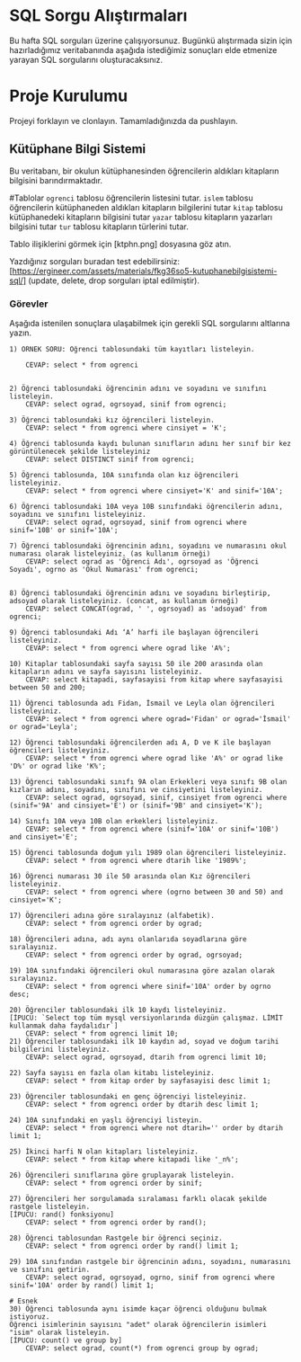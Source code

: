 # SQL Sorgu Alıştırmaları

Bu hafta SQL sorguları üzerine çalışıyorsunuz. Bugünkü alıştırmada sizin için hazırladığımız veritabanında aşağıda istediğimiz sonuçları elde etmenize yarayan SQL sorgularını oluşturacaksınız.

# Proje Kurulumu

Projeyi forklayın ve clonlayın. Tamamladığınızda da pushlayın.

## Kütüphane Bilgi Sistemi

Bu veritabanı, bir okulun kütüphanesinden öğrencilerin aldıkları kitapların bilgisini barındırmaktadır.

#Tablolar
`ogrenci` tablosu öğrencilerin listesini tutar.
`islem` tablosu öğrencilerin kütüphaneden aldıkları kitapların bilgilerini tutar
`kitap` tablosu kütüphanedeki kitapların bilgisini tutar
`yazar` tablosu kitapların yazarları bilgisini tutar
`tur` tablosu kitapların türlerini tutar.

Tablo ilişiklerini görmek için [ktphn.png] dosyasına göz atın.

Yazdığınız sorguları buradan test edebilirsiniz: [https://ergineer.com/assets/materials/fkg36so5-kutuphanebilgisistemi-sql/] (update, delete, drop sorguları iptal edilmiştir).

### Görevler

Aşağıda istenilen sonuçlara ulaşabilmek için gerekli SQL sorgularını altlarına yazın.

    1) ÖRNEK SORU: Öğrenci tablosundaki tüm kayıtları listeleyin.

    	CEVAP: select * from ogrenci


    2) Öğrenci tablosundaki öğrencinin adını ve soyadını ve sınıfını listeleyin.
    	CEVAP: select ograd, ogrsoyad, sinif from ogrenci;

    3) Öğrenci tablosundaki kız öğrencileri listeleyin.
    	CEVAP: select * from ogrenci where cinsiyet = 'K';

    4) Öğrenci tablosunda kaydı bulunan sınıfların adını her sınıf bir kez görüntülenecek şekilde listeleyiniz
    	CEVAP: select DISTINCT sinif from ogrenci;

    5) Öğrenci tablosunda, 10A sınıfında olan kız öğrencileri listeleyiniz.
    	CEVAP: select * from ogrenci where cinsiyet='K' and sinif='10A';

    6) Öğrenci tablosundaki 10A veya 10B sınıfındaki öğrencilerin adını, soyadını ve sınıfını listeleyiniz.
    	CEVAP: select ograd, ogrsoyad, sinif from ogrenci where sinif='10B' or sinif='10A';

    7) Öğrenci tablosundaki öğrencinin adını, soyadını ve numarasını okul numarası olarak listeleyiniz. (as kullanım örneği)
    	CEVAP: select ograd as 'Öğrenci Adı', ogrsoyad as 'Öğrenci Soyadı', ogrno as 'Okul Numarası' from ogrenci;


    8) Öğrenci tablosundaki öğrencinin adını ve soyadını birleştirip, adsoyad olarak listeleyiniz. (concat, as kullanım örneği)
    	CEVAP: select CONCAT(ograd, ' ', ogrsoyad) as 'adsoyad' from ogrenci;

    9) Öğrenci tablosundaki Adı ‘A’ harfi ile başlayan öğrencileri listeleyiniz.
    	CEVAP: select * from ogrenci where ograd like 'A%';

    10) Kitaplar tablosundaki sayfa sayısı 50 ile 200 arasında olan kitapların adını ve sayfa sayısını listeleyiniz.
    	CEVAP: select kitapadi, sayfasayisi from kitap where sayfasayisi between 50 and 200;

    11) Öğrenci tablosunda adı Fidan, İsmail ve Leyla olan öğrencileri listeleyiniz.
    	CEVAP: select * from ogrenci where ograd='Fidan' or ograd='İsmail' or ograd='Leyla';

    12) Öğrenci tablosundaki öğrencilerden adı A, D ve K ile başlayan öğrencileri listeleyiniz.
    	CEVAP: select * from ogrenci where ograd like 'A%' or ograd like 'D%' or ograd like 'K%';

    13) Öğrenci tablosundaki sınıfı 9A olan Erkekleri veya sınıfı 9B olan kızların adını, soyadını, sınıfını ve cinsiyetini listeleyiniz.
    	CEVAP: select ograd, ogrsoyad, sinif, cinsiyet from ogrenci where (sinif='9A' and cinsiyet='E') or (sinif='9B' and cinsiyet='K');

    14) Sınıfı 10A veya 10B olan erkekleri listeleyiniz.
    	CEVAP: select * from ogrenci where (sinif='10A' or sinif='10B') and cinsiyet='E';

    15) Öğrenci tablosunda doğum yılı 1989 olan öğrencileri listeleyiniz.
    	CEVAP: select * from ogrenci where dtarih like '1989%';

    16) Öğrenci numarası 30 ile 50 arasında olan Kız öğrencileri listeleyiniz.
    	CEVAP: select * from ogrenci where (ogrno between 30 and 50) and cinsiyet='K';

    17) Öğrencileri adına göre sıralayınız (alfabetik).
    	CEVAP: select * from ogrenci order by ograd;

    18) Öğrencileri adına, adı aynı olanlarıda soyadlarına göre sıralayınız.
    	CEVAP: select * from ogrenci order by ograd, ogrsoyad;

    19) 10A sınıfındaki öğrencileri okul numarasına göre azalan olarak sıralayınız.
    	CEVAP: select * from ogrenci where sinif='10A' order by ogrno desc;

    20) Öğrenciler tablosundaki ilk 10 kaydı listeleyiniz.
    [İPUCU: `Select top tüm mysql versiyonlarında düzgün çalışmaz. LİMİT kullanmak daha faydalıdır`]
    	CEVAP: select * from ogrenci limit 10;
    21) Öğrenciler tablosundaki ilk 10 kaydın ad, soyad ve doğum tarihi bilgilerini listeleyiniz.
    	CEVAP: select ograd, ogrsoyad, dtarih from ogrenci limit 10;

    22) Sayfa sayısı en fazla olan kitabı listeleyiniz.
    	CEVAP: select * from kitap order by sayfasayisi desc limit 1;

    23) Öğrenciler tablosundaki en genç öğrenciyi listeleyiniz.
    	CEVAP: select * from ogrenci order by dtarih desc limit 1;

    24) 10A sınıfındaki en yaşlı öğrenciyi listeyin.
    	CEVAP: select * from ogrenci where not dtarih='' order by dtarih limit 1;

    25) İkinci harfi N olan kitapları listeleyiniz.
    	CEVAP: select * from kitap where kitapadi like '_n%';

    26) Öğrencileri sınıflarına göre gruplayarak listeleyin.
    	CEVAP: select * from ogrenci order by sinif;

    27) Öğrencileri her sorgulamada sıralaması farklı olacak şekilde rastgele listeleyin.
    [İPUCU: rand() fonksiyonu]
    	CEVAP: select * from ogrenci order by rand();

    28) Öğrenci tablosundan Rastgele bir öğrenci seçiniz.
    	CEVAP: select * from ogrenci order by rand() limit 1;

    29) 10A sınıfından rastgele bir öğrencinin adını, soyadını, numarasını ve sınıfını getirin.
    	CEVAP: select ograd, ogrsoyad, ogrno, sinif from ogrenci where sinif='10A' order by rand() limit 1;

    # Esnek
    30) Öğrenci tablosunda aynı isimde kaçar öğrenci olduğunu bulmak istiyoruz.
    Öğrenci isimlerinin sayısını "adet" olarak öğrencilerin isimleri "isim" olarak listeleyin.
    [İPUCU: count() ve group by]
    	CEVAP: select ograd, count(*) from ogrenci group by ograd;
